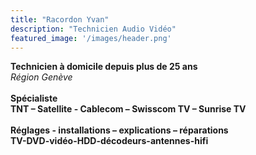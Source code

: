 ```yaml
---
title: "Racordon Yvan"
description: "Technicien Audio Vidéo"
featured_image: '/images/header.png'
---
```


**Technicien à domicile depuis plus de 25 ans**
<br />
*Région Genève*
<br />
<br />
**Spécialiste**
<br />
**TNT – Satellite - Cablecom – Swisscom TV – Sunrise TV**
<br />
<br />
**Réglages - installations – explications – réparations**
<br />
**TV-DVD-vidéo-HDD-décodeurs-antennes-hifi**
